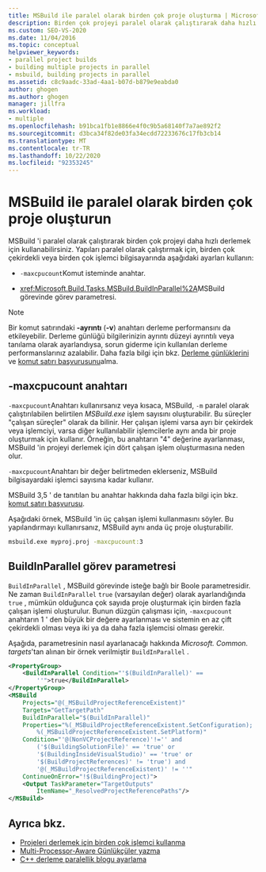 ```yaml
---
title: MSBuild ile paralel olarak birden çok proje oluşturma | Microsoft Docs
description: Birden çok projeyi paralel olarak çalıştırarak daha hızlı bir şekilde oluşturmak için kullanabileceğiniz MSBuild ayarları hakkında bilgi edinin.
ms.custom: SEO-VS-2020
ms.date: 11/04/2016
ms.topic: conceptual
helpviewer_keywords:
- parallel project builds
- building multiple projects in parallel
- msbuild, building projects in parallel
ms.assetid: c8c9aadc-33ad-4aa1-b07d-b879e9eabda0
author: ghogen
ms.author: ghogen
manager: jillfra
ms.workload:
- multiple
ms.openlocfilehash: b91bca1fb1e8866e4f0c9b5a68140f7a7ae892f2
ms.sourcegitcommit: d3bca34f82de03fa34ecdd72233676c17fb3cb14
ms.translationtype: MT
ms.contentlocale: tr-TR
ms.lasthandoff: 10/22/2020
ms.locfileid: "92353245"
---
```

# <a name="build-multiple-projects-in-parallel-with-msbuild"></a>MSBuild ile paralel olarak birden çok proje oluşturun

MSBuild 'i paralel olarak çalıştırarak birden çok projeyi daha hızlı derlemek için kullanabilirsiniz. Yapıları paralel olarak çalıştırmak için, birden çok çekirdekli veya birden çok işlemci bilgisayarında aşağıdaki ayarları kullanın:

- `-maxcpucount`Komut isteminde anahtar.

- <xref:Microsoft.Build.Tasks.MSBuild.BuildInParallel%2A>MSBuild görevinde görev parametresi.

> [!NOTE]
> Bir komut satırındaki **-ayrıntı** (**-v**) anahtarı derleme performansını da etkileyebilir. Derleme günlüğü bilgilerinizin ayrıntı düzeyi ayrıntılı veya tanılama olarak ayarlandıysa, sorun giderme için kullanılan derleme performanslarınız azalabilir. Daha fazla bilgi için bkz. [Derleme günlüklerini](../msbuild/obtaining-build-logs-with-msbuild.md) ve [komut satırı başvurusunu](../msbuild/msbuild-command-line-reference.md)alma.

## <a name="-maxcpucount-switch"></a>-maxcpucount anahtarı

`-maxcpucount`Anahtarı kullanırsanız veya kısaca, MSBuild, `-m` paralel olarak çalıştırılabilen belirtilen *MSBuild.exe* işlem sayısını oluşturabilir. Bu süreçler "çalışan süreçler" olarak da bilinir. Her çalışan işlemi varsa ayrı bir çekirdek veya işlemciyi, varsa diğer kullanılabilir işlemcilerle aynı anda bir proje oluşturmak için kullanır. Örneğin, bu anahtarın "4" değerine ayarlanması, MSBuild 'in projeyi derlemek için dört çalışan işlem oluşturmasına neden olur.

`-maxcpucount`Anahtarı bir değer belirtmeden eklerseniz, MSBuild bilgisayardaki işlemci sayısına kadar kullanır.

MSBuild 3,5 ' de tanıtılan bu anahtar hakkında daha fazla bilgi için bkz. [komut satırı başvurusu](../msbuild/msbuild-command-line-reference.md).

Aşağıdaki örnek, MSBuild 'in üç çalışan işlemi kullanmasını söyler. Bu yapılandırmayı kullanırsanız, MSBuild aynı anda üç proje oluşturabilir.

```cmd
msbuild.exe myproj.proj -maxcpucount:3
```

## <a name="buildinparallel-task-parameter"></a>BuildInParallel görev parametresi

`BuildInParallel` , MSBuild görevinde isteğe bağlı bir Boole parametresidir. Ne zaman `BuildInParallel` `true` (varsayılan değer) olarak ayarlandığında `true` , mümkün olduğunca çok sayıda proje oluşturmak için birden fazla çalışan işlemi oluşturulur. Bunun düzgün çalışması için, `-maxcpucount` anahtarın 1 ' den büyük bir değere ayarlanması ve sistemin en az çift çekirdekli olması veya iki ya da daha fazla işlemcisi olması gerekir.

Aşağıda, parametresinin nasıl ayarlanacağı hakkında *Microsoft. Common. targets*'tan alınan bir örnek verilmiştir `BuildInParallel` .

```xml
<PropertyGroup>
    <BuildInParallel Condition="'$(BuildInParallel)' ==
        ''">true</BuildInParallel>
</PropertyGroup>
<MSBuild
    Projects="@(_MSBuildProjectReferenceExistent)"
    Targets="GetTargetPath"
    BuildInParallel="$(BuildInParallel)"
    Properties="%(_MSBuildProjectReferenceExistent.SetConfiguration);
        %(_MSBuildProjectReferenceExistent.SetPlatform)"
    Condition="'@(NonVCProjectReference)'!='' and
        ('$(BuildingSolutionFile)' == 'true' or
        '$(BuildingInsideVisualStudio)' == 'true' or
        '$(BuildProjectReferences)' != 'true') and
        '@(_MSBuildProjectReferenceExistent)' != ''"
    ContinueOnError="!$(BuildingProject)">
    <Output TaskParameter="TargetOutputs"
        ItemName="_ResolvedProjectReferencePaths"/>
</MSBuild>
```

## <a name="see-also"></a>Ayrıca bkz.

- [Projeleri derlemek için birden çok işlemci kullanma](../msbuild/using-multiple-processors-to-build-projects.md)
- [Multi-Processor-Aware Günlükçüler yazma](../msbuild/writing-multi-processor-aware-loggers.md)
- [C++ derleme paralellik blogu ayarlama](https://devblogs.microsoft.com/visualstudio/tuning-c-build-parallelism-in-vs2010/)
